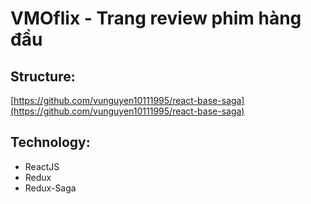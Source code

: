 # VMOflix - Trang review phim hàng đầu

## Structure:

[https://github.com/vunguyen10111995/react-base-saga](https://github.com/vunguyen10111995/react-base-saga)

## Technology:

- ReactJS
- Redux
- Redux-Saga
